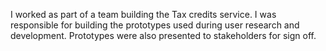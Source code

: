I worked as part of a team building the Tax credits service. I was responsible for building the prototypes used during user research and development. Prototypes were also presented to stakeholders for sign off.